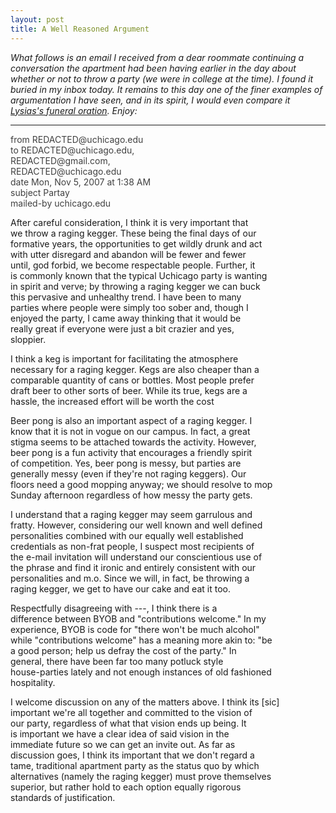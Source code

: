 ```yaml
---
layout: post
title: A Well Reasoned Argument
---
```


<div style="font-style:italic;">
What follows is an email I received from a dear roommate continuing a conversation the apartment had been having earlier in the day about whether or not to throw a party (we were in college at the time). I found it buried in my inbox today. It remains to this day one of the finer examples of argumentation I have seen, and in its spirit, I would even compare it <a href="https://www.msu.edu/~tyrrell/LYSIAS.htm" target="_blank">Lysias's funeral oration</a>. Enjoy:
</div>

<hr />

<div style="color: #404040;">
	from	REDACTED@uchicago.edu<br />
	to	REDACTED@uchicago.edu,<br />
		REDACTED@gmail.com,<br />
		REDACTED@uchicago.edu<br />
	date	Mon, Nov 5, 2007 at 1:38 AM<br />
	subject	Partay<br />
	mailed-by	uchicago.edu<br />
</div>
<p>
After careful consideration, I think it is very important that<br />
we throw a raging kegger.  These being the final days of our<br />
formative years, the opportunities to get wildly drunk and act<br />
with utter disregard and abandon will be fewer and fewer<br />
until, god forbid, we become respectable people.  Further, it<br />
is commonly known that the typical Uchicago party is wanting<br />
in spirit and verve; by throwing a raging kegger we can buck<br />
this pervasive and unhealthy trend.  I have been to many<br />
parties where people were simply too sober and, though I<br />
enjoyed the party, I came away thinking that it would be<br />
really great if everyone were just a bit crazier and yes,<br />
sloppier.</p>
<p>
I think a keg is important for facilitating the atmosphere<br />
necessary for a raging kegger.  Kegs are also cheaper than a<br />
comparable quantity of cans or bottles.  Most people prefer<br />
draft beer to other sorts of beer.  While its true, kegs are a<br />
hassle, the increased effort will be worth the cost</p>
<p>
Beer pong is also an important aspect of a raging kegger.  I<br />
know that it is not in vogue on our campus.  In fact, a great<br />
stigma seems to be attached towards the activity.  However,<br />
beer pong is a fun activity that encourages a friendly spirit<br />
of competition.  Yes, beer pong is messy, but parties are<br />
generally messy (even if they're not raging keggers).  Our<br />
floors need a good mopping anyway; we should resolve to mop<br />
Sunday afternoon regardless of how messy the party gets.</p>
<p>
I understand that a raging kegger may seem garrulous and<br />
fratty.  However, considering our well known and well defined<br />
personalities combined with our equally well established<br />
credentials as non-frat people, I suspect most recipients of<br />
the e-mail invitation will understand our conscientious use of<br />
the phrase and find it ironic and entirely consistent with our<br />
personalities and m.o.  Since we will, in fact, be throwing a<br />
raging kegger, we get to have our cake and eat it too.</p>
<p>
Respectfully disagreeing with ---, I think there is a<br />
difference between BYOB and "contributions welcome."  In my<br />
experience, BYOB is code for "there won't be much alcohol"<br />
while "contributions welcome" has a meaning more akin to: "be<br />
a good person; help us defray the cost of the party."  In<br />
general, there have been far too many potluck style<br />
house-parties lately and not enough instances of old fashioned<br />
hospitality.</p>
<p>
I welcome discussion on any of the matters above.  I think its [sic]<br />
important we're all together and committed to the vision of<br />
our party, regardless of what that vision ends up being. It<br />
is important we have a clear idea of said vision in the<br />
immediate future so we can get an invite out.  As far as<br />
discussion goes, I think its important that we don't regard a<br />
tame, traditional apartment party as the status quo by which<br />
alternatives (namely the raging kegger) must prove themselves<br />
superior, but rather hold to each option equally rigorous<br />
standards of justification.</p>